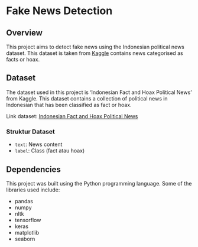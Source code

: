 # Fake News Detection

## Overview

This project aims to detect fake news using the Indonesian political news dataset. This dataset is taken from [Kaggle](https://www.kaggle.com/datasets/linkgish/indonesian-fact-and-hoax-political-news) contains news categorised as facts or hoax.

## Dataset

The dataset used in this project is ‘Indonesian Fact and Hoax Political News’ from Kaggle. This dataset contains a collection of political news in Indonesian that has been classified as fact or hoax.

Link dataset: [Indonesian Fact and Hoax Political News](https://www.kaggle.com/datasets/linkgish/indonesian-fact-and-hoax-political-news)

### Struktur Dataset

- `text`: News content
- `label`: Class (fact atau hoax)

## Dependencies

This project was built using the Python programming language. Some of the libraries used include:

- pandas
- numpy
- nltk
- tensorflow
- keras
- matplotlib
- seaborn
